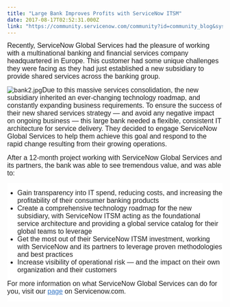 ```yaml
---
title: "Large Bank Improves Profits with ServiceNow ITSM"
date: 2017-08-17T02:52:31.000Z
link: "https://community.servicenow.com/community?id=community_blog&sys_id=6e5eaaaddbd0dbc01dcaf3231f9619f3"
---
```

<p><span style="font-size: 12pt; font-family: helvetica;">Recently, ServiceNow Global Services had the pleasure of working with a <span style="color: #202020;">multinational banking and financial services company headquartered in Europe. This customer had some unique challenges they were facing as they had just </span><span style="color: #202020;">established a new subsidiary to provide shared services across the banking group. </span></span></p><p><img   alt="bank2.jpg" class="image-1 jive-image" src="9cfe6779db189b048c8ef4621f9619b7.iix" style="height: auto; float: left;"/></p><p><span style="font-size: 12pt; font-family: helvetica;"><span style="color: #202020;">Due to this massive services consolidation, the new subsidiary inherited an ever-changing technology roadmap, and constantly expanding business requirements. To ensure the success of their new shared services strategy — and avoid any negative impact on ongoing business — this large bank needed a flexible, consistent IT architecture for service delivery. They decided to engage ServiceNow Global Services to help them achieve this goal and </span><span style="color: #202020;">respond to the rapid change resulting from their growing operations. </span></span></p><p></p><p><span style="font-size: 12.000000pt; font-family: 'Helvetica'; color: rgb(12.549020%, 12.549020%, 12.549020%);">After a 12-month project working with ServiceNow Global Services and its partners, the bank was able to see tremendous value, and was able to:</span></p><div class="section" style="background-color: rgb(100.000000%, 100.000000%, 100.000000%);"><div class="column"><div class="section" style="background-color: rgb(98.039220%, 98.039220%, 98.039220%);"><div class="section"><div class="column"><div class="section" style="background-color: rgb(100.000000%, 100.000000%, 100.000000%);"><div class="column"><ul><li><span style="font-size: 12.000000pt; font-family: 'Helvetica'; color: rgb(12.549020%, 12.549020%, 12.549020%);">Gain transparency into IT spend, reducing costs, and increasing the profitability of their consumer banking products</span></li><li><span style="font-size: 12.000000pt; font-family: 'Helvetica'; color: rgb(12.549020%, 12.549020%, 12.549020%);">Create a comprehensive technology roadmap for the new subsidiary, with ServiceNow ITSM acting as the foundational service architecture and providing a global service catalog for their global teams to leverage</span></li><li><span style="font-size: 12.000000pt; font-family: 'Helvetica'; color: rgb(12.549020%, 12.549020%, 12.549020%);">Get the most out of their ServiceNow ITSM investment, working with ServiceNow and its partners to leverage proven methodologies and best practices </span></li><li><span style="font-size: 12.000000pt; font-family: 'Helvetica'; color: rgb(12.549020%, 12.549020%, 12.549020%);">Increase visibility of operational risk — and the impact on their own organization and their customers </span></li></ul><p></p><p><span style="color: #202020; font-family: Helvetica; font-size: 16px;">For more information on what ServiceNow Global Services can do for you, visit our </span><a title="" _jive_internal="true" href="https://www.servicenow.com/services/overview.html" rel="nofollow" style="font-size: 16px; font-family: Helvetica; color: #3778c7;" target="_blank">page</a><span style="color: #202020; font-family: Helvetica; font-size: 16px;"> on Servicenow.com.</span></p><p></p></div></div></div></div></div></div></div>